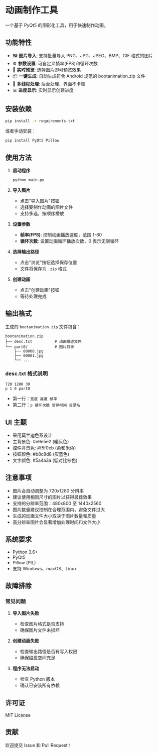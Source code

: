 # 动画制作工具

一个基于 PyQt5 的图形化工具，用于快速制作动画。

## 功能特性

- 🖼️ **图片导入**: 支持批量导入 PNG、JPG、JPEG、BMP、GIF 格式的图片
- ⚙️ **参数设置**: 可自定义帧率(FPS)和循环次数
- 👀 **实时预览**: 选择图片即可预览效果
- 📦 **一键生成**: 自动生成符合 Android 规范的 bootanimation.zip 文件
- 🔄 **多线程处理**: 后台处理，界面不卡顿
- 📊 **进度显示**: 实时显示创建进度

## 安装依赖

```bash
pip install -r requirements.txt
```

或者手动安装：

```bash
pip install PyQt5 Pillow
```

## 使用方法

1. **启动程序**
   ```bash
   python main.py
   ```

2. **导入图片**
   - 点击"导入图片"按钮
   - 选择要制作动画的图片文件
   - 支持多选，按顺序播放

3. **设置参数**
   - **帧率(FPS)**: 控制动画播放速度，范围 1-60
   - **循环次数**: 设置动画循环播放次数，0 表示无限循环

4. **选择输出路径**
   - 点击"浏览"按钮选择保存位置
   - 文件将保存为 `.zip` 格式

5. **创建动画**
   - 点击"创建动画"按钮
   - 等待处理完成

## 输出格式

生成的 `bootanimation.zip` 文件包含：

```
bootanimation.zip
├── desc.txt          # 动画描述文件
└── part0/            # 图片目录
    ├── 00000.jpg
    ├── 00001.jpg
    └── ...
```

### desc.txt 格式说明

```
720 1280 30
p 1 0 part0
```

- 第一行：`宽度 高度 帧率`
- 第二行：`p 循环次数 暂停时间 目录名`

## UI 主题

- 采用莫兰迪色系设计
- 主背景色: #e9e5e2 (暖灰色)
- 控件背景色: #f5f0eb (柔和米色)
- 按钮颜色: #b8c8d8 (灰蓝色)
- 文字颜色: #5a4a3a (低对比棕色)

## 注意事项

- 图片会自动调整为 720x1280 分辨率
- 建议使用相同尺寸的图片以获得最佳效果
- 支持的分辨率范围：480x800 至 1440x2560
- 图片数量建议控制在合理范围内，避免文件过大
- 生成的动画文件大小取决于图片数量和质量
- 高分辨率图片会显著增加处理时间和文件大小

## 系统要求

- Python 3.6+
- PyQt5
- Pillow (PIL)
- 支持 Windows、macOS、Linux

## 故障排除

### 常见问题

1. **导入图片失败**
   - 检查图片格式是否支持
   - 确保图片文件未损坏

2. **创建动画失败**
   - 检查输出路径是否有写入权限
   - 确保磁盘空间充足

3. **程序无法启动**
   - 检查 Python 版本
   - 确认已安装所有依赖

## 许可证

MIT License

## 贡献

欢迎提交 Issue 和 Pull Request！
